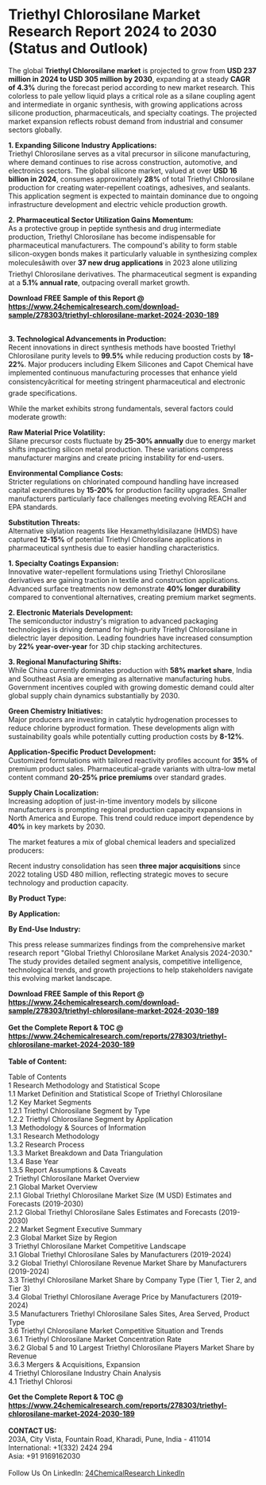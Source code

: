 <h1>Triethyl Chlorosilane Market Research Report 2024 to 2030 (Status and Outlook)</h1><p>The global <strong>Triethyl Chlorosilane market</strong> is projected to grow from <strong>USD 237 million in 2024 to USD 305 million by 2030</strong>, expanding at a steady <strong>CAGR of 4.3%</strong> during the forecast period according to new market research. This colorless to pale yellow liquid plays a critical role as a silane coupling agent and intermediate in organic synthesis, with growing applications across silicone production, pharmaceuticals, and specialty coatings. The projected market expansion reflects robust demand from industrial and consumer sectors globally.</p><p><strong>1. Expanding Silicone Industry Applications:</strong><br>
Triethyl Chlorosilane serves as a vital precursor in silicone manufacturing, where demand continues to rise across construction, automotive, and electronics sectors. The global silicone market, valued at over <strong>USD 16 billion in 2024</strong>, consumes approximately <strong>28%</strong> of total Triethyl Chlorosilane production for creating water-repellent coatings, adhesives, and sealants. This application segment is expected to maintain dominance due to ongoing infrastructure development and electric vehicle production growth.</p><p><strong>2. Pharmaceutical Sector Utilization Gains Momentum:</strong><br>
As a protective group in peptide synthesis and drug intermediate production, Triethyl Chlorosilane has become indispensable for pharmaceutical manufacturers. The compound's ability to form stable silicon-oxygen bonds makes it particularly valuable in synthesizing complex moleculesâwith over <strong>37 new drug applications</strong> in 2023 alone utilizing Triethyl Chlorosilane derivatives. The pharmaceutical segment is expanding at a <strong>5.1% annual rate</strong>, outpacing overall market growth.</p><div><b>Download FREE Sample of this Report @ 
            <a href="https://www.24chemicalresearch.com/download-sample/278303/triethyl-chlorosilane-market-2024-2030-189">
            https://www.24chemicalresearch.com/download-sample/278303/triethyl-chlorosilane-market-2024-2030-189</a></b></div><br><p><strong>3. Technological Advancements in Production:</strong><br>
Recent innovations in direct synthesis methods have boosted Triethyl Chlorosilane purity levels to <strong>99.5%</strong> while reducing production costs by <strong>18-22%</strong>. Major producers including Elkem Silicones and Capot Chemical have implemented continuous manufacturing processes that enhance yield consistencyâcritical for meeting stringent pharmaceutical and electronic grade specifications.</p><p>While the market exhibits strong fundamentals, several factors could moderate growth:</p><p><strong>Raw Material Price Volatility:</strong><br>
    Silane precursor costs fluctuate by <strong>25-30% annually</strong> due to energy market shifts impacting silicon metal production. These variations compress manufacturer margins and create pricing instability for end-users.</p><p><strong>Environmental Compliance Costs:</strong><br>
    Stricter regulations on chlorinated compound handling have increased capital expenditures by <strong>15-20%</strong> for production facility upgrades. Smaller manufacturers particularly face challenges meeting evolving REACH and EPA standards.</p><p><strong>Substitution Threats:</strong><br>
    Alternative silylation reagents like Hexamethyldisilazane (HMDS) have captured <strong>12-15%</strong> of potential Triethyl Chlorosilane applications in pharmaceutical synthesis due to easier handling characteristics.</p><p><strong>1. Specialty Coatings Expansion:</strong><br>
Innovative water-repellent formulations using Triethyl Chlorosilane derivatives are gaining traction in textile and construction applications. Advanced surface treatments now demonstrate <strong>40% longer durability</strong> compared to conventional alternatives, creating premium market segments.</p><p><strong>2. Electronic Materials Development:</strong><br>
The semiconductor industry's migration to advanced packaging technologies is driving demand for high-purity Triethyl Chlorosilane in dielectric layer deposition. Leading foundries have increased consumption by <strong>22% year-over-year</strong> for 3D chip stacking architectures.</p><p><strong>3. Regional Manufacturing Shifts:</strong><br>
While China currently dominates production with <strong>58% market share</strong>, India and Southeast Asia are emerging as alternative manufacturing hubs. Government incentives coupled with growing domestic demand could alter global supply chain dynamics substantially by 2030.</p><p><strong>Green Chemistry Initiatives:</strong><br>
    Major producers are investing in catalytic hydrogenation processes to reduce chlorine byproduct formation. These developments align with sustainability goals while potentially cutting production costs by <strong>8-12%</strong>.</p><p><strong>Application-Specific Product Development:</strong><br>
    Customized formulations with tailored reactivity profiles account for <strong>35%</strong> of premium product sales. Pharmaceutical-grade variants with ultra-low metal content command <strong>20-25% price premiums</strong> over standard grades.</p><p><strong>Supply Chain Localization:</strong><br>
    Increasing adoption of just-in-time inventory models by silicone manufacturers is prompting regional production capacity expansions in North America and Europe. This trend could reduce import dependence by <strong>40%</strong> in key markets by 2030.</p><p>The market features a mix of global chemical leaders and specialized producers:</p><p>Recent industry consolidation has seen <strong>three major acquisitions</strong> since 2022 totaling USD 480 million, reflecting strategic moves to secure technology and production capacity.</p><p><strong>By Product Type:</strong></p><p><strong>By Application:</strong></p><p><strong>By End-Use Industry:</strong></p><p>This press release summarizes findings from the comprehensive market research report "Global Triethyl Chlorosilane Market Analysis 2024-2030." The study provides detailed segment analysis, competitive intelligence, technological trends, and growth projections to help stakeholders navigate this evolving market landscape.</p><div><b>Download FREE Sample of this Report @ 
            <a href="https://www.24chemicalresearch.com/download-sample/278303/triethyl-chlorosilane-market-2024-2030-189">
            https://www.24chemicalresearch.com/download-sample/278303/triethyl-chlorosilane-market-2024-2030-189</a></b></div><br><div><b>Get the Complete Report & TOC @ 
            <a href="https://www.24chemicalresearch.com/reports/278303/triethyl-chlorosilane-market-2024-2030-189">
            https://www.24chemicalresearch.com/reports/278303/triethyl-chlorosilane-market-2024-2030-189</a></b></div><br>
            <b>Table of Content:</b><p>Table of Contents<br />
1 Research Methodology and Statistical Scope<br />
1.1 Market Definition and Statistical Scope of Triethyl Chlorosilane<br />
1.2 Key Market Segments<br />
1.2.1 Triethyl Chlorosilane Segment by Type<br />
1.2.2 Triethyl Chlorosilane Segment by Application<br />
1.3 Methodology & Sources of Information<br />
1.3.1 Research Methodology<br />
1.3.2 Research Process<br />
1.3.3 Market Breakdown and Data Triangulation<br />
1.3.4 Base Year<br />
1.3.5 Report Assumptions & Caveats<br />
2 Triethyl Chlorosilane Market Overview<br />
2.1 Global Market Overview<br />
2.1.1 Global Triethyl Chlorosilane Market Size (M USD) Estimates and Forecasts (2019-2030)<br />
2.1.2 Global Triethyl Chlorosilane Sales Estimates and Forecasts (2019-2030)<br />
2.2 Market Segment Executive Summary<br />
2.3 Global Market Size by Region<br />
3 Triethyl Chlorosilane Market Competitive Landscape<br />
3.1 Global Triethyl Chlorosilane Sales by Manufacturers (2019-2024)<br />
3.2 Global Triethyl Chlorosilane Revenue Market Share by Manufacturers (2019-2024)<br />
3.3 Triethyl Chlorosilane Market Share by Company Type (Tier 1, Tier 2, and Tier 3)<br />
3.4 Global Triethyl Chlorosilane Average Price by Manufacturers (2019-2024)<br />
3.5 Manufacturers Triethyl Chlorosilane Sales Sites, Area Served, Product Type<br />
3.6 Triethyl Chlorosilane Market Competitive Situation and Trends<br />
3.6.1 Triethyl Chlorosilane Market Concentration Rate<br />
3.6.2 Global 5 and 10 Largest Triethyl Chlorosilane Players Market Share by Revenue<br />
3.6.3 Mergers & Acquisitions, Expansion<br />
4 Triethyl Chlorosilane Industry Chain Analysis<br />
4.1 Triethyl Chlorosi</p><div><b>Get the Complete Report & TOC @ 
            <a href="https://www.24chemicalresearch.com/reports/278303/triethyl-chlorosilane-market-2024-2030-189">
            https://www.24chemicalresearch.com/reports/278303/triethyl-chlorosilane-market-2024-2030-189</a></b></div><br><b>CONTACT US:</b><br>
            203A, City Vista, Fountain Road, Kharadi, Pune, India - 411014<br>
            International: +1(332) 2424 294<br>
            Asia: +91 9169162030 <br><br>
            Follow Us On LinkedIn: <a href="https://www.linkedin.com/company/24chemicalresearch/">24ChemicalResearch LinkedIn</a>